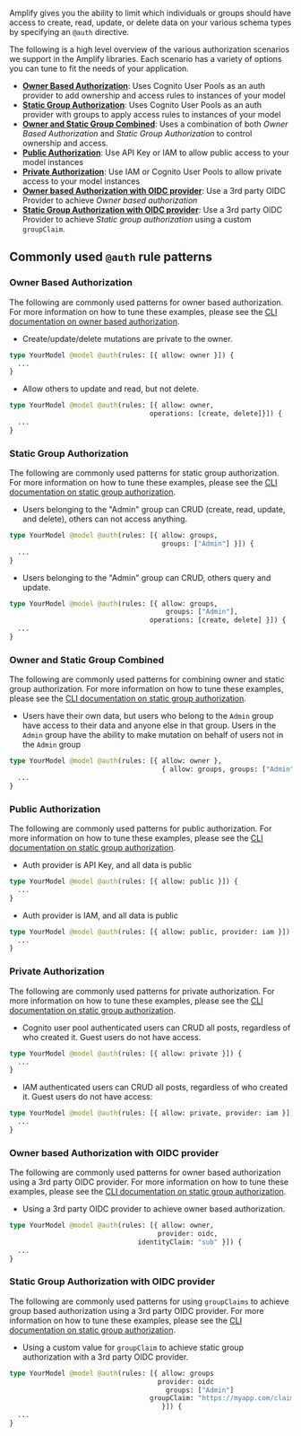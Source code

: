 Amplify gives you the ability to limit which individuals or groups should have access to create, read, update, or delete data on your various schema types by specifying an `@auth` directive.

The following is a high level overview of the various authorization scenarios we support in the Amplify libraries.  Each scenario has a variety of options you can tune to fit the needs of your application.

* [**Owner Based Authorization**](#owner-based-authorization): Uses Cognito User Pools as an auth provider to add ownership and access rules to instances of your model
* [**Static Group Authorization**](#static-group-authorization): Uses Cognito User Pools as an auth provider with groups to apply access rules to instances of your model
* [**Owner and Static Group Combined**](#owner-and-static-group-combined): Uses a combination of both *Owner Based Authorization* and *Static Group Authorization* to control ownership and access.
* [**Public Authorization**](#public-authorization): Use API Key or IAM to allow public access to your model instances
* [**Private Authorization**](#private-authorization): Use IAM or Cognito User Pools to allow private access to your model instances
* [**Owner based Authorization with OIDC provider**](#owner-based-authorization-with-oidc-provider): Use a 3rd party OIDC Provider to achieve *Owner based authorization*
* [**Static Group Authorization with OIDC provider**](#static-group-authorization-with-oidc-provider): Use a 3rd party OIDC Provider to achieve *Static group authorization* using a custom `groupClaim`.

## Commonly used `@auth` rule patterns

### Owner Based Authorization

The following are commonly used patterns for owner based authorization.  For more information on how to tune these examples, please see the [CLI documentation on owner based authorization](~/cli/graphql-transformer/auth.md#owner-authorization).

* Create/update/delete mutations are private to the owner.
```graphql
type YourModel @model @auth(rules: [{ allow: owner }]) {
  ...
}
```

* Allow others to update and read, but not delete.
```graphql
type YourModel @model @auth(rules: [{ allow: owner,
                                   operations: [create, delete]}]) {
  ...
}
```

### Static Group Authorization
The following are commonly used patterns for static group authorization.  For more information on how to tune these examples, please see the [CLI documentation on static group authorization](~/cli/graphql-transformer/auth.md#static-group-authorization).

* Users belonging to the "Admin" group can CRUD (create, read, update, and delete), others can not access anything.
```graphql
type YourModel @model @auth(rules: [{ allow: groups,
                                      groups: ["Admin"] }]) {
  ...
}
```

* Users belonging to the "Admin" group can CRUD, others query and update.
```graphql
type YourModel @model @auth(rules: [{ allow: groups,
                                       groups: ["Admin"],
                                   operations: [create, delete] }]) {
  ...
}
```

### Owner and Static Group Combined
The following are commonly used patterns for combining owner and static group authorization.  For more information on how to tune these examples, please see the [CLI documentation on static group authorization](~/cli/graphql-transformer/auth.md#static-group-authorization).

* Users have their own data, but users who belong to the `Admin` group have access to their data and anyone else in that group.  Users in the `Admin` group have the ability to make mutation on behalf of users not in the `Admin` group
```graphql
type YourModel @model @auth(rules: [{ allow: owner },
                                      { allow: groups, groups: ["Admin"]}]) {
  ...
}
```

### Public Authorization
The following are commonly used patterns for public authorization.  For more information on how to tune these examples, please see the [CLI documentation on static group authorization](~/cli/graphql-transformer/auth.md#static-group-authorization#public-authorization).

* Auth provider is API Key, and all data is public
```graphql
type YourModel @model @auth(rules: [{ allow: public }]) {
  ...
}
```

* Auth provider is IAM, and all data is public
```graphql
type YourModel @model @auth(rules: [{ allow: public, provider: iam }]) {
  ...
}
```

### Private Authorization
The following are commonly used patterns for private authorization.  For more information on how to tune these examples, please see the [CLI documentation on static group authorization](~/cli/graphql-transformer/auth.md#static-group-authorization#private-authorization).

* Cognito user pool authenticated users can CRUD all posts, regardless of who created it.  Guest users do not have access.
```graphql
type YourModel @model @auth(rules: [{ allow: private }]) {
  ...
}
```
* IAM authenticated users can CRUD all posts, regardless of who created it.  Guest users do not have access:
```graphql
type YourModel @model @auth(rules: [{ allow: private, provider: iam }]) {
  ...
}
```

### Owner based Authorization with OIDC provider
The following are commonly used patterns for owner based authorization using a 3rd party OIDC provider.  For more information on how to tune these examples, please see the [CLI documentation on static group authorization](~/cli/graphql-transformer/auth.md#authorization-using-an-oidc-provider).

* Using a 3rd party OIDC provider to achieve owner based authorization.
```graphql
type YourModel @model @auth(rules: [{ allow: owner,
                                     provider: oidc,
                                identityClaim: "sub" }]) {
  ...
}
```

### Static Group Authorization with OIDC provider
The following are commonly used patterns for using `groupClaims` to achieve group based authorization using a 3rd party OIDC provider.  For more information on how to tune these examples, please see the [CLI documentation on static group authorization](~/cli/graphql-transformer/auth.md#custom-claims).

* Using a custom value for `groupClaim` to achieve static group authorization with a 3rd party OIDC provider.
```graphql
type YourModel @model @auth(rules: [{ allow: groups
                                     provider: oidc
                                       groups: ["Admin"]
                                   groupClaim: "https://myapp.com/claims/groups"
                                      }]) {
  ...
}
```
